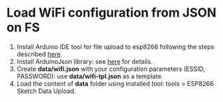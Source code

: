 # Load WiFi configuration from JSON on FS
1. Install Arduino IDE tool for file upload to esp8266 following the steps described [here](https://arduino-esp8266.readthedocs.io/en/latest/filesystem.html#uploading-files-to-file-system).  
2. Install ArduinoJson library: see [here](https://arduinojson.org/v5/doc/installation/) for details.
3. Create __data/wifi.json__ with your configuration parameters (ESSID, PASSWORD): use __data/wifi-tpl.json__ as a template.
4. Load the content of __data__ folder using installed tool: tools > ESP8266 Sketch Data Upload.
